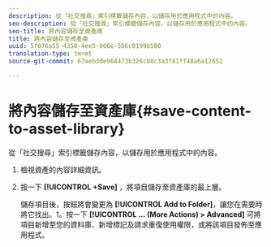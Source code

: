 ```yaml
---
description: 從「社交搜尋」索引標籤儲存內容，以儲存用於應用程式中的內容。
seo-description: 從「社交搜尋」索引標籤儲存內容，以儲存用於應用程式中的內容。
seo-title: 將內容儲存至資產庫
title: 將內容儲存至資產庫
uuid: 5f076a55-4358-4ee5-866e-5b6c0199b580
translation-type: tm+mt
source-git-commit: 67aeb3de964473b326c88c3a3f81ff48a6a12652

---
```



# 將內容儲存至資產庫{#save-content-to-asset-library}

從「社交搜尋」索引標籤儲存內容，以儲存用於應用程式中的內容。

1. 檢視資產的內容詳細資訊。
1. 按一下 **[!UICONTROL +Save]** ，將項目儲存至資產庫的最上層。

   儲存項目後，按鈕將會變更為 **[!UICONTROL Add to Folder]**，讓您在需要時將它找出。1。按一下 **[!UICONTROL … (More Actions) > Advanced]** 可將項目新增至您的資料庫、新增標記及請求重復使用權限，或將該項目發佈至應用程式。

